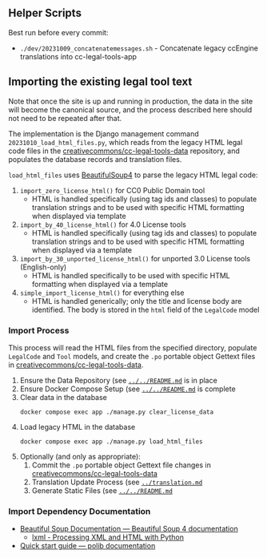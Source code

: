 ## Helper Scripts

Best run before every commit:
- `./dev/20231009_concatenatemessages.sh` - Concatenate legacy ccEngine
  translations into cc-legal-tools-app


## Importing the existing legal tool text

Note that once the site is up and running in production, the data in the site
will become the canonical source, and the process described here should not
need to be repeated after that.

The implementation is the Django management command
`20231010_load_html_files.py`, which reads from the legacy HTML legal code
files in the [creativecommons/cc-legal-tools-data][repodata] repository, and
populates the database records and translation files.

`load_html_files` uses [BeautifulSoup4][bs4docs] to parse the legacy HTML legal
code:
1. `import_zero_license_html()` for CC0 Public Domain tool
   - HTML is handled specifically (using tag ids and classes) to populate
     translation strings and to be used with specific HTML formatting when
     displayed via template
2. `import_by_40_license_html()` for 4.0 License tools
   - HTML is handled specifically (using tag ids and classes) to populate
     translation strings and to be used with specific HTML formatting when
     displayed via a template
3. `import_by_30_unported_license_html()` for unported 3.0 License tools
   (English-only)
   - HTML is handled specifically to be used with specific HTML formatting
     when displayed via a template
4. `simple_import_license_html()` for everything else
   - HTML is handled generically; only the title and license body are
     identified. The body is stored in the `html` field of the
     `LegalCode` model

[bs4docs]: https://www.crummy.com/software/BeautifulSoup/bs4/doc/
[repodata]: https://github.com/creativecommons/cc-legal-tools-data


### Import Process

This process will read the HTML files from the specified directory, populate
`LegalCode` and `Tool` models, and create the `.po` portable object Gettext
files in [creativecommons/cc-legal-tools-data][repodata].

1. Ensure the Data Repository (see [`../../README.md`](../../README.md) is in
   place
2. Ensure Docker Compose Setup (see [`../../README.md`](../../README.md) is
   complete
3. Clear data in the database
    ```shell
    docker compose exec app ./manage.py clear_license_data
    ```
4. Load legacy HTML in the database
    ```shell
    docker compose exec app ./manage.py load_html_files
    ```
5. Optionally (and only as appropriate):
   1. Commit the `.po` portable object Gettext file changes in
      [creativecommons/cc-legal-tools-data][repodata]
   2. Translation Update Process (see [`../translation.md`](../translation.md)
   3. Generate Static Files (see [`../../README.md`](../../README.md)

[repodata]:https://github.com/creativecommons/cc-legal-tools-data


### Import Dependency Documentation

- [Beautiful Soup Documentation — Beautiful Soup 4 documentation][bs4docs]
  - [lxml - Processing XML and HTML with Python][lxml]
- [Quick start guide — polib documentation][polibdocs]

[bs4docs]: https://www.crummy.com/software/BeautifulSoup/bs4/doc/
[lxml]: https://lxml.de/
[polibdocs]: https://polib.readthedocs.io/en/latest/quickstart.html
